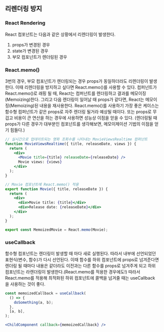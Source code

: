 ## 리렌더링 방지
### React Rendering
React 컴포넌트는 다음과 같은 상황에서 리렌더링이 발생한다.
1. props가 변경된 경우
2. state가 변경된 경우
3. 부모 컴포넌트가 렌더링된 경우

### React.memo()
3번의 경우, 부모 컴포넌트가 렌더링되는 경우 props가 동일하더라도 리렌더링이 발생한다. 이때 리렌더링을 방지하고 싶다면 React.memo()를 사용할 수 있다.
컴퍼넌트가 React.memo()로 래핑 될 때, React는 컴퍼넌트를 렌더링하고 결과를 메모이징(Memoizing)한다. 그리고 다음 렌더링이 일어날 때 props가 같다면, React는 메모이징(Memoizing)된 내용을 재사용한다.
React.memo()를 사용하기 가장 좋은 케이스는 함수형 컴퍼넌트가 같은 props로 자주 렌더링 될거라 예상될 때이다. 또는 props로 무겁고 비용이 큰 연산을 하는 경우에 사용하면 성능상 이점을 얻을 수 있다. (렌더링될 때 props가 다른 경우가 대부분인 컴포넌트를 생각해보면, 메모이제이션 기법의 이점을 얻기 힘들다.)
```jsx
// 실시간으로 업데이트되는 영화 조회수를 나타내는 MovieViewsRealtime 컴퍼넌트
function MovieViewsRealtime({ title, releaseDate, views }) {
  return (
    <div>
      <Movie title={title} releaseDate={releaseDate} />
      Movie views: {views}
    </div>
  );
}

// Movie 컴포넌트에 React.memo() 적용
export function Movie({ title, releaseDate }) {
  return (
    <div>
      <div>Movie title: {title}</div>
      <div>Release date: {releaseDate}</div>
    </div>
  );
}

export const MemoizedMovie = React.memo(Movie);
```


### useCallback
함수형 컴포넌트는 렌더링이 발생할 때 마다 새로 실행된다. 따라서 내부에 선언되었던 표현식(변수, 함수)가 다시 선언된다. 
이때 함수를 하위 컴포넌트에 props로 넘겨준다면 렌더링 될 때마다 내용은 같더라도 이전과는 다른 함수를 props로 넘겨주게 되고 하위 컴포넌트는 라렌더링이 발생한다.(React.memo를 적용한 경우에도!)
따라서 React.memo를 적용해 최적화된 하위 컴포넌트에 콜백을 넘겨줄 때는 useCallback을 사용하는 것이 좋다.
```jsx
const memoizedCallback = useCallback(
  () => {
    doSomething(a, b);
  },
  [a, b],
);

<ChildComponent callback={memoizedCallback} />
```

